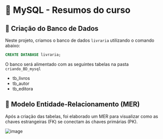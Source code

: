 # 📘 MySQL - Resumos do curso
## 📁 Criação do Banco de Dados
Neste projeto, criamos o banco de dados `livraria` utilizando o comando abaixo:
```sql
CREATE DATABASE livraria;
```

O banco será alimentado com as seguintes tabelas na pasta `criando_BD_mysql`
- tb_livros
- tb_autor
- tb_editora

## 🔗 Modelo Entidade-Relacionamento (MER)
Após a criação das tabelas, foi elaborado um MER para visualizar como as chaves estrangeiras (FK) se conectam às chaves primárias (PK).


![image](https://github.com/user-attachments/assets/d12c0a14-9001-4363-a379-8eeb756efde2)

